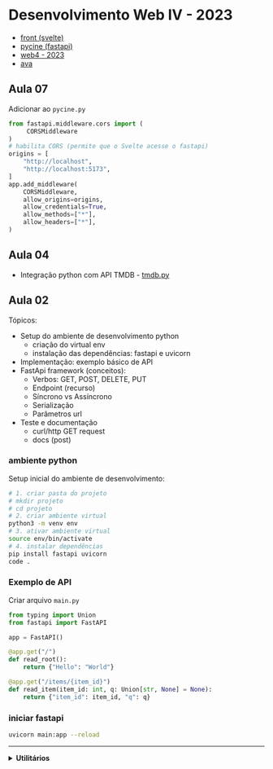 # Desenvolvimento Web IV - 2023

- [front (svelte)](https://github.com/fscheidt/front)
- [pycine (fastapi)](https://github.com/fscheidt/pycine)
- [web4 - 2023](https://github.com/fscheidt/web4-23)
- [ava](https://ava.ifpr.edu.br/course/view.php?id=10808)

## Aula 07
Adicionar ao `pycine.py`

```python
from fastapi.middleware.cors import (
     CORSMiddleware
)
# habilita CORS (permite que o Svelte acesse o fastapi)
origins = [
    "http://localhost",
    "http://localhost:5173",
]
app.add_middleware(
    CORSMiddleware,
    allow_origins=origins,
    allow_credentials=True,
    allow_methods=["*"],
    allow_headers=["*"],
)
```

## Aula 04

- Integração python com API TMDB - [tmdb.py](tmdb.py)

## Aula 02

Tópicos:

- Setup do ambiente de desenvolvimento python
	- criação do virtual env
	- instalação das dependências: fastapi e uvicorn
- Implementação: exemplo básico de API
- FastApi framework (conceitos):
	- Verbos: GET, POST, DELETE, PUT
	- Endpoint (recurso)
	- Síncrono vs Assíncrono
	- Serialização
    - Parâmetros url
- Teste e documentação
	- curl/http GET request
	- docs (post)


### ambiente python

Setup inicial do ambiente de desenvolvimento:

```bash
# 1. criar pasta do projeto
# mkdir projeto
# cd projeto
# 2. criar ambiente virtual
python3 -m venv env
# 3. ativar ambiente virtual
source env/bin/activate
# 4. instalar dependências
pip install fastapi uvicorn
code .
```

### Exemplo de API

Criar arquivo `main.py`

```python
from typing import Union
from fastapi import FastAPI

app = FastAPI()

@app.get("/")
def read_root():
    return {"Hello": "World"}

@app.get("/items/{item_id}")
def read_item(item_id: int, q: Union[str, None] = None):
    return {"item_id": item_id, "q": q}

```

### iniciar fastapi

```bash
uvicorn main:app --reload
```

---

<details>
<summary><b>Utilitários</b></summary>

**httpie**

```bash
sudo apt-get install httpie
# ou
sudo snap install httpie
```

</details>